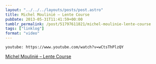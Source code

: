 ```yaml
---
layout: "../../../layouts/posts/post.astro"
title: Michel Moulinié – Lente Course
pubDate: 2013-05-31T11:41:59+00:00
tumblr_permalink: /post/51797611821/michel-moulinie-lente-course
tags: ["linklog"]
format: "video"
---
```


`youtube: https://www.youtube.com/watch?v=wCtsThPlzQY`

[Michel Moulinié &#8211; Lente Course][1]

[1]: https://www.youtube.com/watch?v=wCtsThPlzQY
